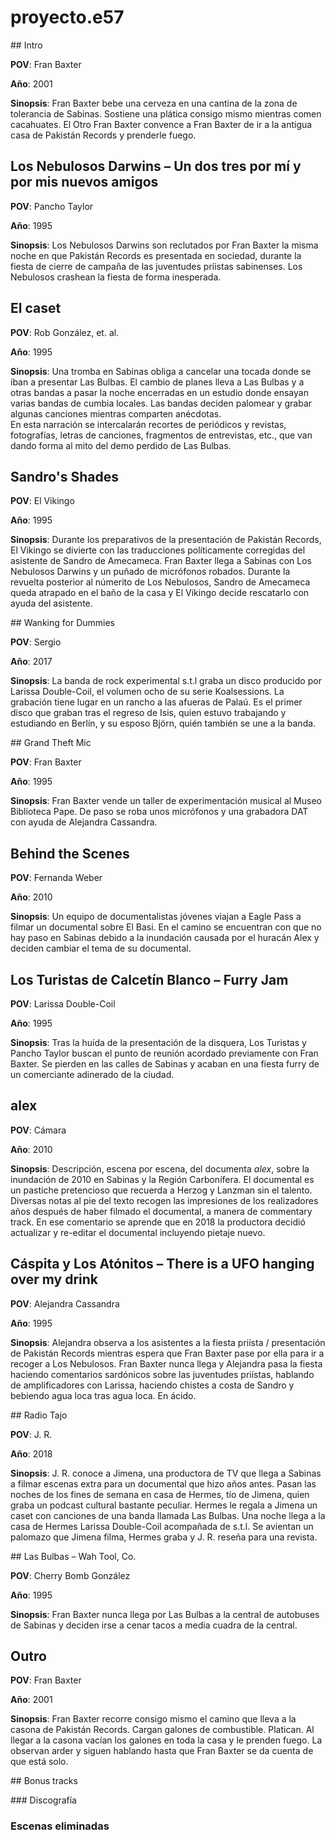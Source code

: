# proyecto.e57

## Intro

**POV**: Fran Baxter

**Año**: 2001

**Sinopsis**: Fran Baxter bebe una cerveza en una cantina de la zona de tolerancia de Sabinas. Sostiene una plática consigo mismo mientras comen cacahuates. El Otro Fran Baxter convence a Fran Baxter de ir a la antigua casa de Pakistán Records y prenderle fuego.

## Los Nebulosos Darwins – Un dos tres por mí y por mis nuevos amigos

**POV**: Pancho Taylor

**Año**: 1995

**Sinopsis**: Los Nebulosos Darwins son reclutados por Fran Baxter la misma noche en que Pakistán Records es presentada en sociedad, durante la fiesta de cierre de campaña de las juventudes príistas sabinenses. Los Nebulosos crashean la fiesta de forma inesperada.

## El caset

**POV**: Rob González, et. al.

**Año**: 1995

**Sinopsis**: Una tromba en Sabinas obliga a cancelar una tocada donde se iban a presentar Las Bulbas. El cambio de planes lleva a Las Bulbas y a otras bandas a pasar la noche encerradas en un estudio donde ensayan varias bandas de cumbia locales. Las bandas deciden palomear y grabar algunas canciones mientras comparten anécdotas.  
En esta narración se intercalarán recortes de periódicos y revistas, fotografías, letras de canciones, fragmentos de entrevistas, etc., que van dando forma al mito del demo perdido de Las Bulbas.

## Sandro's Shades

**POV**: El Vikingo

**Año**: 1995

**Sinopsis**: Durante los preparativos de la presentación de Pakistán Records, El Vikingo se divierte con las traducciones políticamente corregidas del asistente de Sandro de Amecameca. Fran Baxter llega a Sabinas con Los Nebulosos Darwins y un puñado de micrófonos robados. Durante la revuelta posterior al númerito de Los Nebulosos, Sandro de Amecameca queda atrapado en el baño de la casa y El Vikingo decide rescatarlo con ayuda del asistente.

## Wanking for Dummies

**POV**: Sergio

**Año**: 2017

**Sinopsis**: La banda de rock experimental s.t.l graba un disco producido por Larissa Double-Coil, el volumen ocho de su serie Koalsessions. La grabación tiene lugar en un rancho a las afueras de Palaú. Es el primer disco que graban tras el regreso de Isis, quien estuvo trabajando y estudiando en Berlín, y su esposo Björn, quién también se une a la banda.

## Grand Theft Mic

**POV**: Fran Baxter

**Año**: 1995

**Sinopsis**: Fran Baxter vende un taller de experimentación musical al Museo Biblioteca Pape. De paso se roba unos micrófonos y una grabadora DAT con ayuda de Alejandra Cassandra.

## Behind the Scenes

**POV**: Fernanda Weber

**Año**: 2010

**Sinopsis**: Un equipo de documentalistas jóvenes viajan a Eagle Pass a filmar un documental sobre El Basi. En el camino se encuentran con que no hay paso en Sabinas debido a la inundación causada por el huracán Alex y deciden cambiar el tema de su documental.

## Los Turistas de Calcetín Blanco – Furry Jam

**POV**: Larissa Double-Coil

**Año**: 1995

**Sinopsis**: Tras la huída de la presentación de la disquera, Los Turistas y Pancho Taylor buscan el punto de reunión acordado previamente con Fran Baxter. Se pierden en las calles de Sabinas y acaban en una fiesta furry de un comerciante adinerado de la ciudad.

## alex

**POV**: Cámara

**Año**: 2010

**Sinopsis**: Descripción, escena por escena, del documenta *alex*, sobre la inundación de 2010 en Sabinas y la Región Carbonífera. El documental es un pastiche pretencioso que recuerda a Herzog y Lanzman sin el talento.  
Diversas notas al pie del texto recogen las impresiones de los realizadores años después de haber filmado el documental, a manera de commentary track. En ese comentario se aprende que en 2018 la productora decidió actualizar y re-editar el documental incluyendo pietaje nuevo.

## Cáspita y Los Atónitos – There is a UFO hanging over my drink

**POV**: Alejandra Cassandra

**Año**: 1995

**Sinopsis**: Alejandra observa a los asistentes a la fiesta priísta / presentación de Pakistán Records mientras espera que Fran Baxter pase por ella para ir a recoger a Los Nebulosos. Fran Baxter nunca llega y Alejandra pasa la fiesta haciendo comentarios sardónicos sobre las juventudes priístas, hablando de amplificadores con Larissa, haciendo chistes a costa de Sandro y bebiendo agua loca tras agua loca. En ácido.

## Radio Tajo

**POV**: J. R.

**Año**: 2018

**Sinopsis**: J. R. conoce a Jimena, una productora de TV que llega a Sabinas a filmar escenas extra para un documental que hizo años antes. Pasan las noches de los fines de semana en casa de Hermes, tío de Jimena, quien graba un podcast cultural bastante peculiar. Hermes le regala a Jimena un caset con canciones de una banda llamada Las Bulbas. Una noche llega a la casa de Hermes Larissa Double-Coil acompañada de s.t.l. Se avientan un palomazo que Jimena filma, Hermes graba y J. R. reseña para una revista.

## Las Bulbas – Wah Tool, Co.

**POV**: Cherry Bomb González

**Año**: 1995

**Sinopsis**: Fran Baxter nunca llega por Las Bulbas a la central de autobuses de Sabinas y deciden irse a cenar tacos a media cuadra de la central.

## Outro

**POV**: Fran Baxter

**Año**: 2001

**Sinopsis**: Fran Baxter recorre consigo mismo el camino que lleva a la casona de Pakistán Records. Cargan galones de combustible. Platican. Al llegar a la casona vacían los galones en toda la casa y le prenden fuego. La observan arder y siguen hablando hasta que Fran Baxter se da cuenta de que está solo.

## Bonus tracks

### Discografía

### Escenas eliminadas
